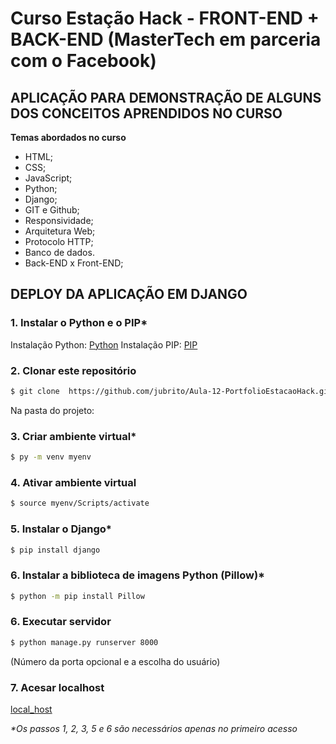 
# Curso Estação Hack - FRONT-END + BACK-END (MasterTech em parceria com o Facebook)


## APLICAÇÃO PARA DEMONSTRAÇÃO DE ALGUNS DOS CONCEITOS APRENDIDOS NO CURSO

**Temas abordados no curso**

- HTML;
- CSS;
- JavaScript; 
- Python; 
- Django; 
- GIT e Github;
- Responsividade; 
- Arquitetura Web;
- Protocolo HTTP; 
- Banco de dados.
- Back-END x Front-END;



## DEPLOY DA APLICAÇÃO EM DJANGO

### 1. Instalar o Python e o PIP*

Instalação Python: [Python](https://www.python.org/downloads)
Instalação PIP: [PIP](https://pip.pypa.io/en/stable/installing)


### 2. Clonar este repositório 

```sh
$ git clone  https://github.com/jubrito/Aula-12-PortfolioEstacaoHack.git
```

Na pasta do projeto: 

### 3. Criar ambiente virtual*

```sh
$ py -m venv myenv
```


### 4. Ativar ambiente virtual

```sh
$ source myenv/Scripts/activate
```


### 5. Instalar o Django*

```sh
$ pip install django
```


### 6. Instalar a biblioteca de imagens Python (Pillow)*

```sh
$ python -m pip install Pillow
```


### 6. Executar servidor

```sh
$ python manage.py runserver 8000 
```
(Número da porta opcional e a escolha do usuário)


### 7. Acesar localhost

[local_host](http://localhost:8000)


_*Os passos 1, 2, 3, 5 e 6 são necessários apenas no primeiro acesso_

